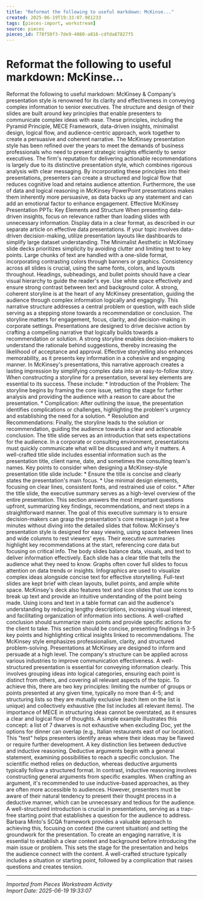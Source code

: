 ```yaml
---
title: "Reformat the following to useful markdown: McKinse..."
created: 2025-06-19T19:33:07.981233
tags: [pieces-import, workstream]
source: pieces
pieces_id: 778f50f3-7de9-4080-a816-cdfda87827f5
---
```


# Reformat the following to useful markdown: McKinse...

Reformat the following to useful markdown: McKinsey & Company's presentation style is renowned for its clarity and effectiveness in conveying complex information to senior executives. The structure and design of their slides are built around key principles that enable presenters to communicate complex ideas with ease. These principles, including the Pyramid Principle, MECE Framework,
data-driven insights, minimalist design, logical flow, and audience-centric approach, work together to create a persuasive and coherent narrative. The McKinsey presentation style has been refined over the years to meet the demands of business professionals who need to present strategic insights efficiently to senior executives. The firm's reputation
for delivering actionable recommendations is largely due to its distinctive presentation style, which combines rigorous analysis with clear messaging. By incorporating these principles into their presentations, presenters can create a structured and logical flow that reduces cognitive load and retains audience attention. Furthermore, the use of data
and logical reasoning in McKinsey PowerPoint presentations makes them inherently more persuasive, as data backs up any statement and can add an emotional factor to enhance engagement. Effective McKinsey Presentation PPTs: Key Elements and Structure When presenting data-driven insights, focus on relevance rather than loading slides with
unnecessary information. Display data in a clear format, as described in our separate article on effective data presentations. If your topic involves data-driven decision-making, utilize presentation layouts like dashboards to simplify large dataset understanding. The Minimalist Aesthetic in McKinsey slide decks prioritizes simplicity by avoiding clutter
and limiting text to key points. Large chunks of text are handled with a one-slide format, incorporating contrasting colors through banners or graphics. Consistency across all slides is crucial, using the same fonts, colors, and layouts throughout. Headings, subheadings, and bullet points should have a clear visual hierarchy to guide the reader's eye.
Use white space effectively and ensure strong contrast between text and background color. A strong, coherent storyline is at the heart of any McKinsey presentation, guiding the audience through complex information logically and engagingly. This narrative structure addresses a central problem or question, with each slide serving as a stepping stone
towards a recommendation or conclusion. The storyline matters for engagement, focus, clarity, and decision-making in corporate settings. Presentations are designed to drive decisive action by crafting a compelling narrative that logically builds towards a recommendation or solution. A strong storyline enables decision-makers to understand the
rationale behind suggestions, thereby increasing the likelihood of acceptance and approval. Effective storytelling also enhances memorability, as it presents key information in a cohesive and engaging manner. In McKinsey's presentations, this narrative approach creates a lasting impression by simplifying complex data into an easy-to-follow story.
When constructing a storyline for a presentation, several key elements are essential to its success. These include: * Introduction of the Problem: The storyline begins by framing the core issue, setting the stage for further analysis and providing the audience with a reason to care about the presentation. * Complication: After outlining the issue, the
presentation identifies complications or challenges, highlighting the problem's urgency and establishing the need for a solution. * Resolution and Recommendations: Finally, the storyline leads to the solution or recommendation, guiding the audience towards a clear and actionable conclusion. The title slide serves as an introduction that sets
expectations for the audience. In a corporate or consulting environment, presentations must quickly communicate what will be discussed and why it matters. A well-crafted title slide includes essential information such as the presentation title, client name, date, and sometimes the consulting team's names. Key points to consider when designing a
McKinsey-style presentation title slide include: * Ensure the title is concise and clearly states the presentation's main focus. * Use minimal design elements, focusing on clear lines, consistent fonts, and restrained use of color. * After the title slide, the executive summary serves as a high-level overview of the entire presentation. This section answers
the most important questions upfront, summarizing key findings, recommendations, and next steps in a straightforward manner. The goal of this executive summary is to ensure decision-makers can grasp the presentation's core message in just a few minutes without diving into the detailed slides that follow. McKinsey's presentation style is designed
for easy viewing, using space between lines and wide columns to rest viewers' eyes. Their executive summaries highlight key recommendations at the start, referencing core data but focusing on critical info. The body slides balance data, visuals, and text to deliver information effectively. Each slide has a clear title that tells the audience what they
need to know. Graphs often cover full slides to focus attention on data trends or insights. Infographics are used to visualize complex ideas alongside concise text for effective storytelling. Full-text slides are kept brief with clean layouts, bullet points, and ample white space. McKinsey's deck also features text and icon slides that use icons to break up
text and provide an intuitive understanding of the point being made. Using icons and text in a table format can aid the audience's understanding by reducing lengthy descriptions, increasing visual interest, and facilitating organization of information into sections. A well-crafted conclusion should summarize main points and provide specific actions for
the client to take. This section should be concise, presenting findings in 3-5 key points and highlighting critical insights linked to recommendations. The McKinsey style emphasizes professionalism, clarity, and structured problem-solving. Presentations at McKinsey are designed to inform and persuade at a high level. The company's structure can be
applied across various industries to improve communication effectiveness. A well-structured presentation is essential for conveying information clearly. This involves grouping ideas into logical categories, ensuring each point is distinct from others, and covering all relevant aspects of the topic. To achieve this, there are two key principles: limiting the
number of groups or points presented at any given time, typically no more than 4-5; and structuring lists so they are mutually exclusive (each item on the list is unique) and collectively exhaustive (the list includes all relevant items). The importance of MECE in structuring ideas cannot be overstated, as it ensures a clear and logical flow of thoughts. A
simple example illustrates this concept: a list of 7 dwarves is not exhaustive when excluding Doc, yet the options for dinner can overlap (e.g., Italian restaurants east of our location). This "test" helps presenters identify areas where their ideas may be flawed or require further development. A key distinction lies between deductive and inductive
reasoning. Deductive arguments begin with a general statement, examining possibilities to reach a specific conclusion. The scientific method relies on deduction, whereas deductive arguments typically follow a structured format. In contrast, inductive reasoning involves constructing general arguments from specific examples. When crafting an
argument, it's recommended to use inductive-based approaches, as they are often more accessible to audiences. However, presenters must be aware of their natural tendency to present their thought process in a deductive manner, which can be unnecessary and tedious for the audience. A well-structured introduction is crucial in presentations,
serving as a trap-free starting point that establishes a question for the audience to address. Barbara Minto's SCQA framework provides a valuable approach to achieving this, focusing on context (the current situation) and setting the groundwork for the presentation. To create an engaging narrative, it is essential to establish a clear context and
background before introducing the main issue or problem. This sets the stage for the presentation and helps the audience connect with the content. A well-crafted structure typically includes a situation or starting point, followed by a complication that raises questions and creates tension.

---
*Imported from Pieces Workstream Activity*  
*Import Date: 2025-06-19 19:33:07*
